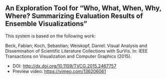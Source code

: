 ## An Exploration Tool for “Who, What, When, Why, Where? Summarizing Evaluation Results of Ensemble Visualizations”


This system is based on the following work:

Beck, Fabian; Koch, Sebastian; Weiskopf, Daniel: Visual Analysis and Dissemination of Scientific Literature Collections with SurVis. In: IEEE Transactions on Visualization and Computer Graphics (2015).

* DOI: http://dx.doi.org/10.1109/TVCG.2015.2467757
* Preview video: https://vimeo.com/136206061 

